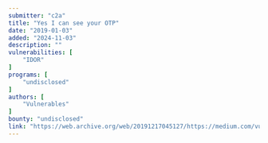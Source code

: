 ```yaml
---
submitter: "c2a"
title: "Yes I can see your OTP"
date: "2019-01-03"
added: "2024-11-03"
description: ""
vulnerabilities: [
    "IDOR"
]
programs: [
    "undisclosed"
]
authors: [
    "Vulnerables"
]
bounty: "undisclosed"
link: "https://web.archive.org/web/20191217045127/https://medium.com/vulnerables/yes-i-can-see-your-otp-9334cd27f021"
---
```




